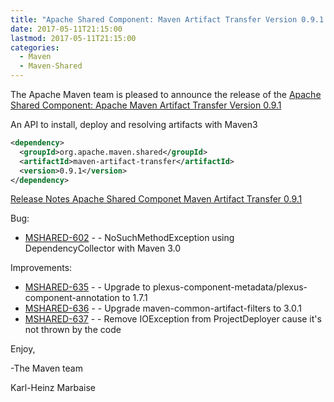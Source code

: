 ```yaml
---
title: "Apache Shared Component: Maven Artifact Transfer Version 0.9.1 Released"
date: 2017-05-11T21:15:00
lastmod: 2017-05-11T21:15:00
categories:
  - Maven
  - Maven-Shared
---
```

The Apache Maven team is pleased to announce the release of the 
[Apache Shared Component: Apache Maven Artifact Transfer Version 0.9.1](https://maven.apache.org/shared/maven-artifact-transfer/)

An API to install, deploy and resolving artifacts with Maven3

```xml
<dependency>
  <groupId>org.apache.maven.shared</groupId>
  <artifactId>maven-artifact-transfer</artifactId>
  <version>0.9.1</version>
</dependency>
```

<!-- more -->

[Release Notes Apache Shared Componet Maven Artifact Transfer 0.9.1](https://issues.apache.org/jira/secure/ReleaseNote.jspa?projectId=12317922&version=12340502)

Bug:

 * [MSHARED-602](https://issues.apache.org/jira/browse/MSHARED-602) - - NoSuchMethodException using DependencyCollector with Maven 3.0

Improvements:

 * [MSHARED-635](https://issues.apache.org/jira/browse/MSHARED-635) - - Upgrade to plexus-component-metadata/plexus-component-annotation to 1.7.1
 * [MSHARED-636](https://issues.apache.org/jira/browse/MSHARED-636) - - Upgrade maven-common-artifact-filters to 3.0.1
 * [MSHARED-637](https://issues.apache.org/jira/browse/MSHARED-637) - - Remove IOException from ProjectDeployer cause it's not thrown by the code

Enjoy,

-The Maven team

Karl-Heinz Marbaise
